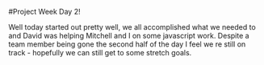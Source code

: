 #Project Week Day 2!

Well today started out pretty well, we all accomplished what we needed to and David was helping Mitchell and I on some javascript work. Despite a team member being gone the second half of the day I feel we re still on track - hopefully we can still get to some stretch goals. 
